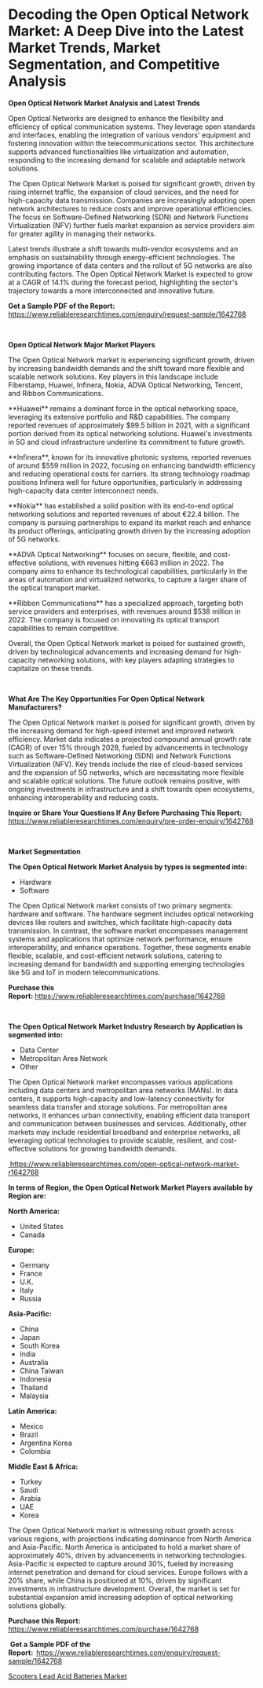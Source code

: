 <p><h1>Decoding the Open Optical Network Market: A Deep Dive into the Latest Market Trends, Market Segmentation, and Competitive Analysis</h1></p><p><strong>Open Optical Network Market Analysis and Latest Trends</strong></p>
<p><p>Open Optical Networks are designed to enhance the flexibility and efficiency of optical communication systems. They leverage open standards and interfaces, enabling the integration of various vendors' equipment and fostering innovation within the telecommunications sector. This architecture supports advanced functionalities like virtualization and automation, responding to the increasing demand for scalable and adaptable network solutions.</p><p>The Open Optical Network Market is poised for significant growth, driven by rising internet traffic, the expansion of cloud services, and the need for high-capacity data transmission. Companies are increasingly adopting open network architectures to reduce costs and improve operational efficiencies. The focus on Software-Defined Networking (SDN) and Network Functions Virtualization (NFV) further fuels market expansion as service providers aim for greater agility in managing their networks.</p><p>Latest trends illustrate a shift towards multi-vendor ecosystems and an emphasis on sustainability through energy-efficient technologies. The growing importance of data centers and the rollout of 5G networks are also contributing factors. The Open Optical Network Market is expected to grow at a CAGR of 14.1% during the forecast period, highlighting the sector's trajectory towards a more interconnected and innovative future.</p></p>
<p><strong>Get a Sample PDF of the Report:&nbsp;</strong> <a href="https://www.reliableresearchtimes.com/enquiry/request-sample/1642768?utm_campaign=3311&utm_medium=2&utm_source=Github&utm_content=ia&utm_term=28032025&utm_id=open-optical-network">https://www.reliableresearchtimes.com/enquiry/request-sample/1642768</a></p>
<p>&nbsp;</p>
<p><strong>Open Optical Network Major Market Players</strong></p>
<p><p>The Open Optical Network market is experiencing significant growth, driven by increasing bandwidth demands and the shift toward more flexible and scalable network solutions. Key players in this landscape include Fiberstamp, Huawei, Infinera, Nokia, ADVA Optical Networking, Tencent, and Ribbon Communications.</p><p>**Huawei** remains a dominant force in the optical networking space, leveraging its extensive portfolio and R&D capabilities. The company reported revenues of approximately $99.5 billion in 2021, with a significant portion derived from its optical networking solutions. Huawei's investments in 5G and cloud infrastructure underline its commitment to future growth.</p><p>**Infinera**, known for its innovative photonic systems, reported revenues of around $559 million in 2022, focusing on enhancing bandwidth efficiency and reducing operational costs for carriers. Its strong technology roadmap positions Infinera well for future opportunities, particularly in addressing high-capacity data center interconnect needs.</p><p>**Nokia** has established a solid position with its end-to-end optical networking solutions and reported revenues of about €22.4 billion. The company is pursuing partnerships to expand its market reach and enhance its product offerings, anticipating growth driven by the increasing adoption of 5G networks.</p><p>**ADVA Optical Networking** focuses on secure, flexible, and cost-effective solutions, with revenues hitting €663 million in 2022. The company aims to enhance its technological capabilities, particularly in the areas of automation and virtualized networks, to capture a larger share of the optical transport market.</p><p>**Ribbon Communications** has a specialized approach, targeting both service providers and enterprises, with revenues around $538 million in 2022. The company is focused on innovating its optical transport capabilities to remain competitive.</p><p>Overall, the Open Optical Network market is poised for sustained growth, driven by technological advancements and increasing demand for high-capacity networking solutions, with key players adapting strategies to capitalize on these trends.</p></p>
<p>&nbsp;</p>
<p><strong>What Are The Key Opportunities For Open Optical Network Manufacturers?</strong></p>
<p><p>The Open Optical Network market is poised for significant growth, driven by the increasing demand for high-speed internet and improved network efficiency. Market data indicates a projected compound annual growth rate (CAGR) of over 15% through 2028, fueled by advancements in technology such as Software-Defined Networking (SDN) and Network Functions Virtualization (NFV). Key trends include the rise of cloud-based services and the expansion of 5G networks, which are necessitating more flexible and scalable optical solutions. The future outlook remains positive, with ongoing investments in infrastructure and a shift towards open ecosystems, enhancing interoperability and reducing costs.</p></p>
<p><strong>Inquire or Share Your Questions If Any Before Purchasing This Report:</strong> <a href="https://www.reliableresearchtimes.com/enquiry/pre-order-enquiry/1642768?utm_campaign=3311&utm_medium=2&utm_source=Github&utm_content=ia&utm_term=28032025&utm_id=open-optical-network">https://www.reliableresearchtimes.com/enquiry/pre-order-enquiry/1642768</a></p>
<p>&nbsp;</p>
<p><strong>Market Segmentation</strong></p>
<p><strong>The Open Optical Network Market Analysis by types is segmented into:</strong></p>
<p><ul><li>Hardware</li><li>Software</li></ul></p>
<p><p>The Open Optical Network market consists of two primary segments: hardware and software. The hardware segment includes optical networking devices like routers and switches, which facilitate high-capacity data transmission. In contrast, the software market encompasses management systems and applications that optimize network performance, ensure interoperability, and enhance operations. Together, these segments enable flexible, scalable, and cost-efficient network solutions, catering to increasing demand for bandwidth and supporting emerging technologies like 5G and IoT in modern telecommunications.</p></p>
<p><strong>Purchase this Report:&nbsp;</strong><a href="https://www.reliableresearchtimes.com/purchase/1642768?utm_campaign=3311&utm_medium=2&utm_source=Github&utm_content=ia&utm_term=28032025&utm_id=open-optical-network">https://www.reliableresearchtimes.com/purchase/1642768</a></p>
<p>&nbsp;</p>
<p><strong>The Open Optical Network Market Industry Research by Application is segmented into:</strong></p>
<p><ul><li>Data Center</li><li>Metropolitan Area Network</li><li>Other</li></ul></p>
<p><p>The Open Optical Network market encompasses various applications including data centers and metropolitan area networks (MANs). In data centers, it supports high-capacity and low-latency connectivity for seamless data transfer and storage solutions. For metropolitan area networks, it enhances urban connectivity, enabling efficient data transport and communication between businesses and services. Additionally, other markets may include residential broadband and enterprise networks, all leveraging optical technologies to provide scalable, resilient, and cost-effective solutions for growing bandwidth demands.</p></p>
<p><a href="https://www.reliableresearchtimes.com/open-optical-network-market-r1642768?utm_campaign=3311&utm_medium=2&utm_source=Github&utm_content=ia&utm_term=28032025&utm_id=open-optical-network">&nbsp;https://www.reliableresearchtimes.com/open-optical-network-market-r1642768</a></p>
<p><strong>In terms of Region, the Open Optical Network Market Players available by Region are:</strong></p>
<p>
    <p> <strong> North America: </strong>
        <ul>
            <li>United States</li>
            <li>Canada</li>
        </ul>
        </p> 
    <p> <strong> Europe: </strong>
        <ul>
            <li>Germany</li>
            <li>France</li>
            <li>U.K.</li>
            <li>Italy</li>
            <li>Russia</li>
        </ul>
        </p> 
    <p> <strong> Asia-Pacific: </strong>
        <ul>
            <li>China</li>
            <li>Japan</li>
            <li>South Korea</li>
            <li>India</li>
            <li>Australia</li>
            <li>China Taiwan</li>
            <li>Indonesia</li>
            <li>Thailand</li>
            <li>Malaysia</li>
        </ul>
        </p> 
    <p> <strong> Latin America: </strong>
        <ul>
            <li>Mexico</li>
            <li>Brazil</li>
            <li>Argentina Korea</li>
            <li>Colombia</li>
        </ul>
        </p> 
    <p> <strong> Middle East & Africa: </strong>
        <ul>
            <li>Turkey</li>
            <li>Saudi</li>
            <li>Arabia</li>
            <li>UAE</li>
            <li>Korea</li>
        </ul>
    </p>
    </p>
<p><p>The Open Optical Network market is witnessing robust growth across various regions, with projections indicating dominance from North America and Asia-Pacific. North America is anticipated to hold a market share of approximately 40%, driven by advancements in networking technologies. Asia-Pacific is expected to capture around 30%, fueled by increasing internet penetration and demand for cloud services. Europe follows with a 20% share, while China is positioned at 10%, driven by significant investments in infrastructure development. Overall, the market is set for substantial expansion amid increasing adoption of optical networking solutions globally.</p></p>
<p><strong>Purchase this Report: </strong><a href="https://www.reliableresearchtimes.com/purchase/1642768?utm_campaign=3311&utm_medium=2&utm_source=Github&utm_content=ia&utm_term=28032025&utm_id=open-optical-network">https://www.reliableresearchtimes.com/purchase/1642768</a></p>
<p>&nbsp;<strong>Get a Sample PDF of the Report:&nbsp;&nbsp;</strong><a href="https://www.reliableresearchtimes.com/enquiry/request-sample/1642768?utm_campaign=3311&utm_medium=2&utm_source=Github&utm_content=ia&utm_term=28032025&utm_id=open-optical-network">https://www.reliableresearchtimes.com/enquiry/request-sample/1642768</a></p>
<p><strong></strong></p>
<p><p><a href="https://github.com/dushornerfe/Market-Research-Report-List-1/blob/main/scooters-lead-acid-batteries-market.md?utm_campaign=3311&utm_medium=2&utm_source=Github&utm_content=ia&utm_term=28032025&utm_id=open-optical-network">Scooters Lead Acid Batteries Market</a></p></p>